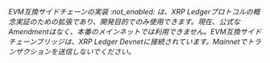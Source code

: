 _EVM互換サイドチェーンの実装 :not_enabled: は、XRP Ledgerプロトコルの概念実証のための拡張であり、開発目的でのみ使用できます。現在、公式なAmendmentはなく、本番のメインネットでは利用できません。EVM互換サイドチェーンブリッジは、XRP Ledger Devnetに接続されています。Mainnetでトランザクションを送信しないでください。_ 
